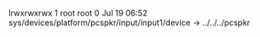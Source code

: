 lrwxrwxrwx 1 root root 0 Jul 19 06:52 sys/devices/platform/pcspkr/input/input1/device -> ../../../pcspkr
